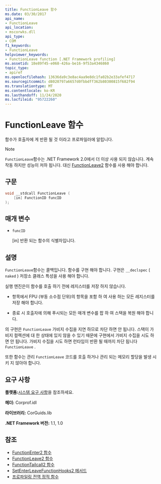 ```yaml
---
title: FunctionLeave 함수
ms.date: 03/30/2017
api_name:
- FunctionLeave
api_location:
- mscorwks.dll
api_type:
- COM
f1_keywords:
- FunctionLeave
helpviewer_keywords:
- FunctionLeave function [.NET Framework profiling]
ms.assetid: 18e89f45-e068-426a-be16-9f53a4346860
topic_type:
- apiref
ms.openlocfilehash: 13636da9c3e8ac4aa9e8dc1fa02b2e33afef4717
ms.sourcegitcommit: d8020797a6657d0fbbdff362b80300815f682f94
ms.translationtype: MT
ms.contentlocale: ko-KR
ms.lasthandoff: 11/24/2020
ms.locfileid: "95722260"
---
```

# <a name="functionleave-function"></a>FunctionLeave 함수

함수가 호출자에 게 반환 될 것 이라고 프로파일러에 알립니다.  
  
> [!NOTE]
> `FunctionLeave`함수는 .NET Framework 2.0에서 더 이상 사용 되지 않습니다. 계속 작동 하지만 성능이 저하 됩니다. 대신 [FunctionLeave2](functionleave2-function.md) 함수를 사용 해야 합니다.  
  
## <a name="syntax"></a>구문  
  
```cpp  
void __stdcall FunctionLeave (  
    [in] FunctionID funcID  
);  
```  
  
## <a name="parameters"></a>매개 변수

- `funcID`

  \[in] 반환 되는 함수의 식별자입니다.

## <a name="remarks"></a>설명  

 `FunctionLeave`함수는 콜백입니다. 함수를 구현 해야 합니다. 구현은 `__declspec` ( `naked` ) 저장소 클래스 특성을 사용 해야 합니다.  
  
 실행 엔진은이 함수를 호출 하기 전에 레지스터를 저장 하지 않습니다.  
  
- 항목에서 FPU (부동 소수점 단위)의 항목을 포함 하 여 사용 하는 모든 레지스터를 저장 해야 합니다.  
  
- 종료 시 호출자에 의해 푸시되는 모든 매개 변수를 팝 하 여 스택을 복원 해야 합니다.  
  
 의 구현은 `FunctionLeave` 가비지 수집을 지연 하므로 차단 하면 안 됩니다. 스택이 가비지 컬렉션에 대 한 상태에 있지 않을 수 있기 때문에 구현에서 가비지 수집을 시도 하면 안 됩니다. 가비지 수집을 시도 하면 런타임이 반환 될 때까지 차단 됩니다 `FunctionLeave` .  
  
 또한 함수는 관리 `FunctionLeave` 코드를 호출 하거나 관리 되는 메모리 할당을 발생 시 키 지 않아야 합니다.  
  
## <a name="requirements"></a>요구 사항  

 **플랫폼:**[시스템 요구 사항](../../get-started/system-requirements.md)을 참조하세요.  
  
 **헤더:** Corprof.idl  
  
 **라이브러리:** CorGuids.lib  
  
 **.NET Framework 버전:** 1.1, 1.0  
  
## <a name="see-also"></a>참조

- [FunctionEnter2 함수](functionenter2-function.md)
- [FunctionLeave2 함수](functionleave2-function.md)
- [FunctionTailcall2 함수](functiontailcall2-function.md)
- [SetEnterLeaveFunctionHooks2 메서드](icorprofilerinfo2-setenterleavefunctionhooks2-method.md)
- [프로파일링 전역 정적 함수](profiling-global-static-functions.md)
